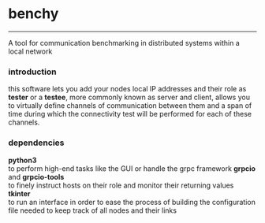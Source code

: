 # benchy
----
A tool for communication benchmarking in distributed systems within a local network

### introduction
this software lets you add your nodes local IP addresses and their role as **tester**
or a **testee**, more commonly known as server and client, allows you to virtually
define channels of communication between them and a span of time during which the
connectivity test will be performed for each of these channels.

### dependencies
**python3**  
  to perform high-end tasks like the GUI or handle the grpc framework
  **grpcio** and **grpcio-tools**  
  to finely instruct hosts on their role and monitor their returning values
  **tkinter**  
  to run an interface in order to ease the process of building the
  configuration file needed to keep track of all nodes and their links
